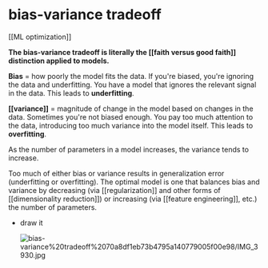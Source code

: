 # bias-variance tradeoff

[[ML optimization]]

**The bias-variance tradeoff is literally the [[faith versus good faith]] distinction applied to models.** 

**Bias** = how poorly the model fits the data. If you're biased, you're ignoring the data and underfitting. You have a model that ignores the relevant signal in the data. This leads to **underfitting**.

**[[variance]]** = magnitude of change in the model based on changes in the data. Sometimes you're not biased enough. You pay too much attention to the data, introducing too much variance into the model itself. This leads to **overfitting**.

As the number of parameters in a model increases, the variance tends to increase. 

Too much of either bias or variance results in generalization error (underfitting or overfitting). The optimal model is one that balances bias and variance by decreasing (via [[regularization]] and other forms of [[dimensionality reduction]]) or increasing (via [[feature engineering]], etc.) the number of parameters.

- draw it
    
    ![bias-variance%20tradeoff%2070a8df1eb73b4795a140779005f00e98/IMG_3930.jpg](IMG_3930.jpg)

